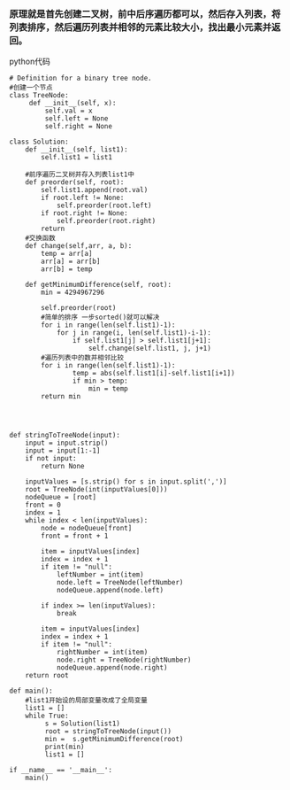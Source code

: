 
### **原理就是首先创建二叉树，前中后序遍历都可以，然后存入列表，将列表排序，然后遍历列表并相邻的元素比较大小，找出最小元素并返回。**

python代码

	# Definition for a binary tree node.
	#创建一个节点
	class TreeNode:
	     def __init__(self, x):
	         self.val = x
	         self.left = None
	         self.right = None
	
	class Solution:
	    def __init__(self, list1):
	        self.list1 = list1
        
	    #前序遍历二叉树并存入列表list1中
	    def preorder(self, root):
	        self.list1.append(root.val)
	        if root.left != None:
	            self.preorder(root.left)
	        if root.right != None:
	            self.preorder(root.right)
	        return 
	    #交换函数
	    def change(self,arr, a, b):
	        temp = arr[a]
	        arr[a] = arr[b]
	        arr[b] = temp
	        
	    def getMinimumDifference(self, root):
	        min = 4294967296
	        
	        self.preorder(root)
	        #简单的排序 一步sorted()就可以解决
	        for i in range(len(self.list1)-1):
	            for j in range(i, len(self.list1)-i-1):
	                if self.list1[j] > self.list1[j+1]:
	                    self.change(self.list1, j, j+1)
	        #遍历列表中的数并相邻比较
	        for i in range(len(self.list1)-1):
	                temp = abs(self.list1[i]-self.list1[i+1]) 
	                if min > temp:
	                    min = temp
	        return min
	            
	           
	
	
	def stringToTreeNode(input):
	    input = input.strip()
	    input = input[1:-1]
	    if not input:
	        return None
	
	    inputValues = [s.strip() for s in input.split(',')]
	    root = TreeNode(int(inputValues[0]))
	    nodeQueue = [root]
	    front = 0
	    index = 1
	    while index < len(inputValues):
	        node = nodeQueue[front]
	        front = front + 1
	
	        item = inputValues[index]
	        index = index + 1
	        if item != "null":
	            leftNumber = int(item)
	            node.left = TreeNode(leftNumber)
	            nodeQueue.append(node.left)
	
	        if index >= len(inputValues):
	            break
	
	        item = inputValues[index]
	        index = index + 1
	        if item != "null":
	            rightNumber = int(item)
	            node.right = TreeNode(rightNumber)
	            nodeQueue.append(node.right)
	    return root
	
	def main():
	    #list1开始设的局部变量改成了全局变量
	    list1 = []
	    while True:
	         s = Solution(list1)
	         root = stringToTreeNode(input())
	         min =  s.getMinimumDifference(root)
	         print(min)
	         list1 = []
	
	if __name__ == '__main__':
	    main() 

	        
